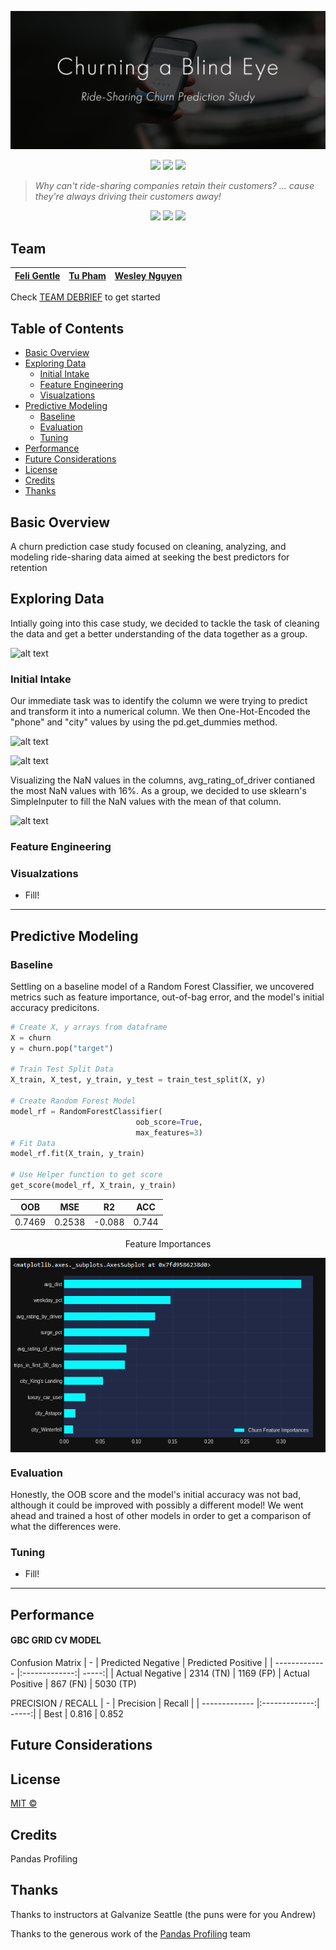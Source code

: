 ![Churning a Blind Eye Header](https://raw.githubusercontent.com/boogiedev/churning-a-blind-eye/master/media/churnheader.png)

<p align="center">
  <img src="https://img.shields.io/badge/Maintained%3F-IN PROG-blue?style=flat-square"></img>
  <img src="https://img.shields.io/github/commit-activity/m/boogiedev/churning-a-blind-eye?style=flat-square">
  <img src="https://img.shields.io/github/license/boogiedev/churning-a-blind-eye?style=flat-square">
</p>

> *Why can't ride-sharing companies retain their customers?
  ... cause they're always driving their customers away!* 

<p align="center">
  <img src="https://img.shields.io/badge/JOKE-10/10-blue?style=flat-square"></img>
  <img src="https://img.shields.io/badge/LAUGHTER-KNEE%20SLAPPER-brightgreen?style=flat-square"></img>
  <img src="https://img.shields.io/badge/100%25-GLUTEN%20FREE-red?style=flat-square"></img>
</p>

## Team

[Feli Gentle](https://github.com/oro13)  | [Tu Pham](https://github.com/phamc4) | [Wesley Nguyen](https://github.com/boogiedev)
---|---|---|


Check [TEAM DEBRIEF](team_debrief.md) to get started
 
 
## Table of Contents

- [Basic Overview](#basic-overview)
- [Exploring Data](#exploring-data)
  - [Initial Intake](#initial-intake)
  - [Feature Engineering](#feature-engineering)
  - [Visualzations](#visualizations)
- [Predictive Modeling](#predictive-modeling)
  - [Baseline](#baseline)
  - [Evaluation](#evaluation)
  - [Tuning](#tuning)
- [Performance](#performance)
- [Future Considerations](#future-considerations)
- [License](#license)
- [Credits](#credits)
- [Thanks](#thanks)

## Basic Overview

A churn prediction case study focused on cleaning, analyzing, and modeling ride-sharing data aimed at seeking the best predictors for retention

## Exploring Data

Intially going into this case study, we decided to tackle the task of cleaning the data and get a better understanding of the data together as a group. 

![alt text](https://i.gyazo.com/d374ece0e6454f46cf15fe91d499b586.png)

### Initial Intake

Our immediate task was to identify the column we were trying to predict and transform it into a numerical column. We then One-Hot-Encoded the "phone" and "city" values by using the pd.get_dummies method.

![alt text](https://i.gyazo.com/36577607d61dadc29141180f4efd1581.png)

![alt text](https://i.gyazo.com/26e5056af25e24766d00a9a68eb65ca6.png)

Visualizing the NaN values in the columns, avg_rating_of_driver contianed the most NaN values with 16%. As a group, we decided to use sklearn's SimpleInputer to fill the NaN values with the mean of that column.

![alt text](https://i.gyazo.com/b5e55239362ee42f2090c68c7d9c61e0.png)


### Feature Engineering



### Visualzations

- Fill!

---
## Predictive Modeling


### Baseline

Settling on a baseline model of a Random Forest Classifier, we uncovered metrics such as feature importance, out-of-bag error, and the model's initial accuracy predicitons.

```python
# Create X, y arrays from dataframe
X = churn
y = churn.pop("target")

# Train Test Split Data
X_train, X_test, y_train, y_test = train_test_split(X, y)

# Create Random Forest Model
model_rf = RandomForestClassifier(
                            oob_score=True,
                            max_features=3)
# Fit Data
model_rf.fit(X_train, y_train)

# Use Helper function to get score
get_score(model_rf, X_train, y_train)
```
OOB | MSE | R2 | ACC
---|---|---|---|
0.7469 | 0.2538 | -0.088 | 0.744

<p align="center">
  Feature Importances
</p>

<img align="center" src="https://github.com/boogiedev/churning-a-blind-eye/blob/master/media/feature_importance.png"> </img>

### Evaluation

Honestly, the OOB score and the model's initial accuracy was not bad, although it could be improved with possibly a different model! We went ahead and trained a host of other models in order to get a comparison of what the differences were.

### Tuning

- Fill!

---
## Performance

#### GBC GRID CV MODEL
Confusion Matrix
| -        |       Predicted Negative      |  Predicted Positive |
| ------------- |:-------------:| -----:|
| Actual Negative | 2314 (TN)  | 1169 (FP)
| Actual Positive | 867 (FN) | 5030 (TP)

PRECISION / RECALL
| -        |       Precision      |  Recall |
| ------------- |:-------------:| -----:|
| Best | 0.816  | 0.852


## Future Considerations



## License
[MIT ©](https://choosealicense.com/licenses/mit/)

## Credits

Pandas Profiling

## Thanks

Thanks to instructors at Galvanize Seattle (the puns were for you Andrew)

Thanks to the generous work of the [Pandas Profiling](https://github.com/pandas-profiling/pandas-profiling) team


